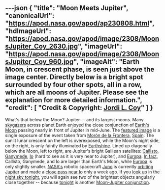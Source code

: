 ---json
{
  "title": "Moon Meets Jupiter",
  "canonicalUrl": "https://apod.nasa.gov/apod/ap230808.html",
  "hdImageUrl": "https://apod.nasa.gov/apod/image/2308/MoonsJupiter_Coy_2630.jpg",
  "imageUrl": "https://apod.nasa.gov/apod/image/2308/MoonsJupiter_Coy_960.jpg",
  "imageAlt": "Earth Moon, in crescent phase, is seen just above the image center. Directly below is a bright spot surrounded by four other spots, all in a row, which are all moons of Jupiter. Please see the explanation for more detailed information.",
  "credit": [
    "Credit & Copyright: [Jordi L. Coy](https://www.instagram.com/astrocoy_/)"
  ]
}
---

What's that below the Moon? Jupiter -- and its largest moons. Many [skygazers](https://earthsky.org/todays-image/best-photos-moon-and-jupiter-june-2023/) across planet Earth enjoyed the close conjunction of [Earth's Moon](https://apod.nasa.gov/apod/ap220612.html) passing nearly in front of Jupiter in mid-June. The [featured image](https://www.instagram.com/p/Ct_1FUlIP-F/) is a single exposure of the event taken from [Morón de la Frontera](https://youtu.be/mUgmGprvNHw), [Spain](https://en.wikipedia.org/wiki/Spain). The sunlit lunar crescent on the left is overexposed, while the Moon's night side, on the right, is only faintly illuminated by [Earthshine](https://apod.nasa.gov/apod/ap120324.html). Lined up diagonally below the Moon, left to right, are Jupiter's bright Galilean satellites: [Callisto](https://solarsystem.nasa.gov/moons/jupiter-moons/callisto/overview/), [Ganymede](https://solarsystem.nasa.gov/moons/jupiter-moons/ganymede/overview/), [Io](https://solarsystem.nasa.gov/moons/jupiter-moons/io/overview/) (hard to see as it is very near to Jupiter), and [Europa](https://solarsystem.nasa.gov/moons/jupiter-moons/europa/overview/). [In fact](https://www.esa.int/Science_Exploration/Space_Science/Juice), Callisto, Ganymede, and Io are larger than Earth's Moon, while [Europa](https://apod.nasa.gov/apod/ap120524.html) is only slightly smaller. [NASA's](https://www.nasa.gov/) robotic spacecraft [Juno](https://www.nasa.gov/mission_pages/juno/main/index.html) is currently [orbiting Jupiter](https://apod.nasa.gov/apod/ap220828.html) and made a [close pass near Io](https://www.jpl.nasa.gov/news/nasas-juno-is-getting-ever-closer-to-jupiters-moon-io) only a week ago. If you [look up](https://www.warrenphotographic.co.uk/photography/bigs/32253-Tabby-kitten-looking-up-white-background.jpg) in the [night sky tonight](https://solarsystem.nasa.gov/skywatching/whats-up/), you will again see two of the brightest objects angularly close together -- because [tonight](https://in-the-sky.org/news.php?id=20230808_20_100) is another [Moon-Jupiter conjunction](https://apod.nasa.gov/apod/ap190902.html).
